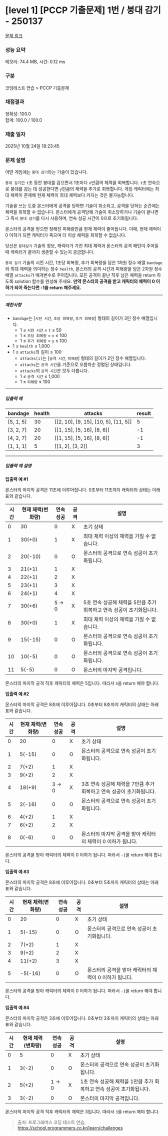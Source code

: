 # [level 1] [PCCP 기출문제] 1번 / 붕대 감기 - 250137 

[문제 링크](https://school.programmers.co.kr/learn/courses/30/lessons/250137) 

### 성능 요약

메모리: 74.4 MB, 시간: 0.12 ms

### 구분

코딩테스트 연습 > PCCP 기출문제

### 채점결과

정확성: 100.0<br/>합계: 100.0 / 100.0

### 제출 일자

2025년 10월 24일 18:23:45

### 문제 설명

<p>어떤 게임에는 <code>붕대 감기</code>라는 기술이 있습니다.</p>

<p><code>붕대 감기</code>는 <code>t</code>초 동안 붕대를 감으면서 1초마다 <code>x</code>만큼의 체력을 회복합니다. <code>t</code>초 연속으로 붕대를 감는 데 성공한다면 <code>y</code>만큼의 체력을 추가로 회복합니다. 게임 캐릭터에는 최대 체력이 존재해 현재 체력이 최대 체력보다 커지는 것은 불가능합니다.</p>

<p>기술을 쓰는 도중 몬스터에게 공격을 당하면 기술이 취소되고, 공격을 당하는 순간에는 체력을 회복할 수 없습니다. 몬스터에게 공격당해 기술이 취소당하거나 기술이 끝나면 그 즉시 <code>붕대 감기</code>를 다시 사용하며, 연속 성공 시간이 0으로 초기화됩니다.</p>

<p>몬스터의 공격을 받으면 정해진 피해량만큼 현재 체력이 줄어듭니다. 이때, 현재 체력이 0 이하가 되면 캐릭터가 죽으며 더 이상 체력을 회복할 수 없습니다.</p>

<p>당신은 <code>붕대감기</code> 기술의 정보, 캐릭터가 가진 최대 체력과 몬스터의 공격 패턴이 주어질 때 캐릭터가 끝까지 생존할 수 있는지 궁금합니다.</p>

<p><code>붕대 감기</code> 기술의 시전 시간, 1초당 회복량, 추가 회복량을 담은 1차원 정수 배열 <code>bandage</code>와 최대 체력을 의미하는 정수 <code>health</code>, 몬스터의 공격 시간과 피해량을 담은 2차원 정수 배열 <code>attacks</code>가 매개변수로 주어집니다. 모든 공격이 끝난 직후 남은 체력을 return 하도록 solution 함수를 완성해 주세요. <strong>만약 몬스터의 공격을 받고 캐릭터의 체력이 0 이하가 되어 죽는다면 -1을 return 해주세요.</strong></p>

<hr>

<h5>제한사항</h5>

<ul>
<li><code>bandage</code>는 [<code>시전 시간</code>, <code>초당 회복량</code>, <code>추가 회복량</code>] 형태의 길이가 3인 정수 배열입니다.

<ul>
<li>1 ≤ <code>시전 시간</code> = <code>t</code> ≤ 50</li>
<li>1 ≤ <code>초당 회복량</code> = <code>x</code> ≤ 100</li>
<li>1 ≤ <code>추가 회복량</code> = <code>y</code> ≤ 100</li>
</ul></li>
<li>1 ≤ <code>health</code> ≤ 1,000</li>
<li>1 ≤ <code>attacks</code>의 길이 ≤ 100

<ul>
<li><code>attacks[i]</code>는 [<code>공격 시간</code>, <code>피해량</code>] 형태의 길이가 2인 정수 배열입니다.</li>
<li><code>attacks</code>는 <code>공격 시간</code>을 기준으로 오름차순 정렬된 상태입니다.</li>
<li><code>attacks</code>의 <code>공격 시간</code>은 모두 다릅니다.</li>
<li>1 ≤ <code>공격 시간</code> ≤ 1,000</li>
<li>1 ≤ <code>피해량</code> ≤ 100</li>
</ul></li>
</ul>

<hr>

<h5>입출력 예</h5>
<table class="table">
        <thead><tr>
<th>bandage</th>
<th>health</th>
<th>attacks</th>
<th>result</th>
</tr>
</thead>
        <tbody><tr>
<td>[5, 1, 5]</td>
<td>30</td>
<td>[[2, 10], [9, 15], [10, 5], [11, 5]]</td>
<td>5</td>
</tr>
<tr>
<td>[3, 2, 7]</td>
<td>20</td>
<td>[[1, 15], [5, 16], [8, 6]]</td>
<td>-1</td>
</tr>
<tr>
<td>[4, 2, 7]</td>
<td>20</td>
<td>[[1, 15], [5, 16], [8, 6]]</td>
<td>-1</td>
</tr>
<tr>
<td>[1, 1, 1]</td>
<td>5</td>
<td>[[1, 2], [3, 2]]</td>
<td>3</td>
</tr>
</tbody>
      </table>
<hr>

<h5>입출력 예 설명</h5>

<p><strong>입출력 예 #1</strong></p>

<p>몬스터의 마지막 공격은 11초에 이루어집니다. 0초부터 11초까지 캐릭터의 상태는 아래 표와 같습니다.</p>
<table class="table">
        <thead><tr>
<th>시간</th>
<th>현재 체력(변화량)</th>
<th>연속 성공</th>
<th>공격</th>
<th>설명</th>
</tr>
</thead>
        <tbody><tr>
<td>0</td>
<td>30</td>
<td>0</td>
<td>X</td>
<td>초기 상태</td>
</tr>
<tr>
<td>1</td>
<td>30(+0)</td>
<td>1</td>
<td>X</td>
<td>최대 체력 이상의 체력을 가질 수 없습니다.</td>
</tr>
<tr>
<td>2</td>
<td>20(-10)</td>
<td>0</td>
<td>O</td>
<td>몬스터의 공격으로 연속 성공이 초기화됩니다.</td>
</tr>
<tr>
<td>3</td>
<td>21(+1)</td>
<td>1</td>
<td>X</td>
<td></td>
</tr>
<tr>
<td>4</td>
<td>22(+1)</td>
<td>2</td>
<td>X</td>
<td></td>
</tr>
<tr>
<td>5</td>
<td>23(+1)</td>
<td>3</td>
<td>X</td>
<td></td>
</tr>
<tr>
<td>6</td>
<td>24(+1)</td>
<td>4</td>
<td>X</td>
<td></td>
</tr>
<tr>
<td>7</td>
<td>30(+6)</td>
<td>5 → 0</td>
<td>X</td>
<td>5초 연속 성공해 체력을 5만큼 추가 회복하고 연속 성공이 초기화됩니다.</td>
</tr>
<tr>
<td>8</td>
<td>30(+0)</td>
<td>1</td>
<td>X</td>
<td>최대 체력 이상의 체력을 가질 수 없습니다.</td>
</tr>
<tr>
<td>9</td>
<td>15(-15)</td>
<td>0</td>
<td>O</td>
<td>몬스터의 공격으로 연속 성공이 초기화됩니다.</td>
</tr>
<tr>
<td>10</td>
<td>10(-5)</td>
<td>0</td>
<td>O</td>
<td>몬스터의 공격으로 연속 성공이 초기화됩니다.</td>
</tr>
<tr>
<td>11</td>
<td>5(-5)</td>
<td>0</td>
<td>O</td>
<td>몬스터의 마지막 공격입니다.</td>
</tr>
</tbody>
      </table>
<p>몬스터의 마지막 공격 직후 캐릭터의 체력은 5입니다. 따라서 <code>5</code>을 return 해야 합니다.</p>

<p><strong>입출력 예 #2</strong></p>

<p>몬스터의 마지막 공격은 8초에 이루어집니다. 0초부터 8초까지 캐릭터의 상태는 아래 표와 같습니다.</p>
<table class="table">
        <thead><tr>
<th>시간</th>
<th>현재 체력(변화량)</th>
<th>연속 성공</th>
<th>공격</th>
<th>설명</th>
</tr>
</thead>
        <tbody><tr>
<td>0</td>
<td>20</td>
<td>0</td>
<td>X</td>
<td>초기 상태</td>
</tr>
<tr>
<td>1</td>
<td>5(-15)</td>
<td>0</td>
<td>O</td>
<td>몬스터의 공격으로 연속 성공이 초기화됩니다.</td>
</tr>
<tr>
<td>2</td>
<td>7(+2)</td>
<td>1</td>
<td>X</td>
<td></td>
</tr>
<tr>
<td>3</td>
<td>9(+2)</td>
<td>2</td>
<td>X</td>
<td></td>
</tr>
<tr>
<td>4</td>
<td>18(+9)</td>
<td>3 → 0</td>
<td>X</td>
<td>3초 연속 성공해 체력을 7만큼 추가 회복하고 연속 성공이 초기화됩니다.</td>
</tr>
<tr>
<td>5</td>
<td>2(-16)</td>
<td>0</td>
<td>O</td>
<td>몬스터의 공격으로 연속 성공이 초기화됩니다.</td>
</tr>
<tr>
<td>6</td>
<td>4(+2)</td>
<td>1</td>
<td>X</td>
<td></td>
</tr>
<tr>
<td>7</td>
<td>6(+2)</td>
<td>2</td>
<td>X</td>
<td></td>
</tr>
<tr>
<td>8</td>
<td>0(-6)</td>
<td>0</td>
<td>O</td>
<td>몬스터의 마지막 공격을 받아 캐릭터의 체력이 0 이하가 됩니다.</td>
</tr>
</tbody>
      </table>
<p>몬스터의 공격을 받아 캐릭터의 체력이 0 이하가 됩니다. 따라서 <code>-1</code>을 return 해야 합니다.</p>

<p><strong>입출력 예 #3</strong></p>

<p>몬스터의 마지막 공격은 8초에 이루어집니다. 0초부터 5초까지 캐릭터의 상태는 아래 표와 같습니다.</p>
<table class="table">
        <thead><tr>
<th>시간</th>
<th>현재 체력(변화량)</th>
<th>연속 성공</th>
<th>공격</th>
<th>설명</th>
</tr>
</thead>
        <tbody><tr>
<td>0</td>
<td>20</td>
<td>0</td>
<td>X</td>
<td>초기 상태</td>
</tr>
<tr>
<td>1</td>
<td>5(-15)</td>
<td>0</td>
<td>O</td>
<td>몬스터의 공격으로 연속 성공이 초기화됩니다.</td>
</tr>
<tr>
<td>2</td>
<td>7(+2)</td>
<td>1</td>
<td>X</td>
<td></td>
</tr>
<tr>
<td>3</td>
<td>9(+2)</td>
<td>2</td>
<td>X</td>
<td></td>
</tr>
<tr>
<td>4</td>
<td>11(+2)</td>
<td>3</td>
<td>X</td>
<td></td>
</tr>
<tr>
<td>5</td>
<td>-5(-16)</td>
<td>0</td>
<td>O</td>
<td>몬스터의 공격을 받아 캐릭터의 체력이 0 이하가 됩니다.</td>
</tr>
</tbody>
      </table>
<p>몬스터의 공격을 받아 캐릭터의 체력이 0 이하가 됩니다. 따라서 <code>-1</code>을 return 해야 합니다.</p>

<p><strong>입출력 예 #4</strong></p>

<p>몬스터의 마지막 공격은 3초에 이루어집니다. 0초부터 3초까지 캐릭터의 상태는 아래 표와 같습니다.</p>
<table class="table">
        <thead><tr>
<th>시간</th>
<th>현재 체력(변화량)</th>
<th>연속 성공</th>
<th>공격</th>
<th>설명</th>
</tr>
</thead>
        <tbody><tr>
<td>0</td>
<td>5</td>
<td>0</td>
<td>X</td>
<td>초기 상태</td>
</tr>
<tr>
<td>1</td>
<td>3(-2)</td>
<td>0</td>
<td>O</td>
<td>몬스터의 공격으로 연속 성공이 초기화됩니다.</td>
</tr>
<tr>
<td>2</td>
<td>5(+2)</td>
<td>1 → 0</td>
<td>X</td>
<td>1초 연속 성공해 체력을 1만큼 추가 회복하고 연속 성공이 초기화됩니다.</td>
</tr>
<tr>
<td>3</td>
<td>3(-2)</td>
<td>0</td>
<td>O</td>
<td>몬스터의 마지막 공격입니다.</td>
</tr>
</tbody>
      </table>
<p>몬스터의 마지막 공격 직후 캐릭터의 체력은 3입니다. 따라서 <code>3</code>을 return 해야 합니다.</p>


> 출처: 프로그래머스 코딩 테스트 연습, https://school.programmers.co.kr/learn/challenges